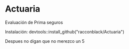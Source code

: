 # Actuaria
Evaluación de Prima seguros 

Instalación: devtools::install_github("racconblack/Actuaria")

Despues no digan que no merezco un 5

